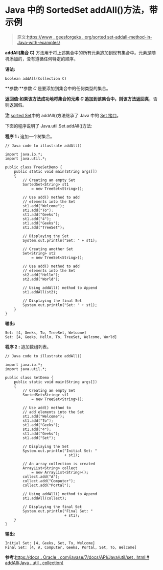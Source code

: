 # Java 中的 SortedSet addAll()方法，带示例

> 原文:[https://www . geesforgeks . org/sorted set-addall-method-in-Java-with-examples/](https://www.geeksforgeeks.org/sortedset-addall-method-in-java-with-examples/)

**addAll(集合 C)** 方法用于将上述集合中的所有元素追加到现有集合中。元素是随机添加的，没有遵循任何特定的顺序。

**语法:**

```
boolean addAll(Collection C)
```

**参数:**参数 *C* 是要添加到集合中的任何类型的集合。

**返回值:**如果该方法成功地将集合的元素 *C* 追加到该集合中，则该方法返回**真**，否则返回假。

**注**:[sorted Set](https://www.geeksforgeeks.org/sortedset-java-examples/)中的 addAll()方法继承了 Java 中的 [Set 接口](https://www.geeksforgeeks.org/set-in-java/)。

下面的程序说明了 Java.util.Set.addAll()方法:

**程序 1 :** 追加一个树集合。

```
// Java code to illustrate addAll()

import java.io.*;
import java.util.*;

public class TreeSetDemo {
    public static void main(String args[])
    {
        // Creating an empty Set
        SortedSet<String> st1
            = new TreeSet<String>();

        // Use add() method to add
        // elements into the Set
        st1.add("Welcome");
        st1.add("To");
        st1.add("Geeks");
        st1.add("4");
        st1.add("Geeks");
        st1.add("TreeSet");

        // Displaying the Set
        System.out.println("Set: " + st1);

        // Creating another Set
        Set<String> st2
            = new TreeSet<String>();

        // Use add() method to add
        // elements into the Set
        st2.add("Hello");
        st2.add("World");

        // Using addAll() method to Append
        st1.addAll(st2);

        // Displaying the final Set
        System.out.println("Set: " + st1);
    }
}
```

**输出:**

```
Set: [4, Geeks, To, TreeSet, Welcome]
Set: [4, Geeks, Hello, To, TreeSet, Welcome, World]

```

**程序 2 :** 追加数组列表。

```
// Java code to illustrate addAll()

import java.io.*;
import java.util.*;

public class SetDemo {
    public static void main(String args[])
    {
        // Creating an empty Set
        SortedSet<String> st1
            = new TreeSet<String>();

        // Use add() method to
        // add elements into the Set
        st1.add("Welcome");
        st1.add("To");
        st1.add("Geeks");
        st1.add("4");
        st1.add("Geeks");
        st1.add("Set");

        // Displaying the Set
        System.out.println("Initial Set: "
                           + st1);

        // An array collection is created
        ArrayList<String> collect
            = new ArrayList<String>();
        collect.add("A");
        collect.add("Computer");
        collect.add("Portal");

        // Using addAll() method to Append
        st1.addAll(collect);

        // Displaying the final Set
        System.out.println("Final Set: "
                           + st1);
    }
}
```

**输出:**

```
Initial Set: [4, Geeks, Set, To, Welcome]
Final Set: [4, A, Computer, Geeks, Portal, Set, To, Welcome]

```

**参考**:[https://docs . Oracle . com/javase/7/docs/API/Java/util/set . html # addAll(Java . util . collection)](https://docs.oracle.com/javase/7/docs/api/java/util/Set.html#addAll(java.util.Collection))